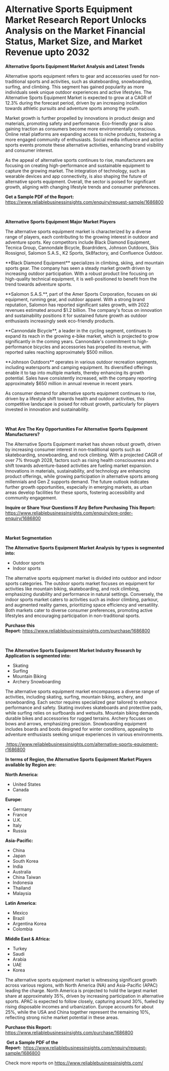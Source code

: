 <p><h1>Alternative Sports Equipment Market Research Report Unlocks Analysis on the Market Financial Status, Market Size, and Market Revenue upto 2032</h1></p><p><strong>Alternative Sports Equipment Market Analysis and Latest Trends</strong></p>
<p><p>Alternative sports equipment refers to gear and accessories used for non-traditional sports and activities, such as skateboarding, snowboarding, surfing, and climbing. This segment has gained popularity as more individuals seek unique outdoor experiences and active lifestyles. The Alternative Sports Equipment Market is expected to grow at a CAGR of 12.3% during the forecast period, driven by an increasing inclination towards athletic pursuits and adventure sports among the youth.</p><p>Market growth is further propelled by innovations in product design and materials, promoting safety and performance. Eco-friendly gear is also gaining traction as consumers become more environmentally conscious. Online retail platforms are expanding access to niche products, fostering a more engaged community of enthusiasts. Social media influence and action sports events promote these alternative activities, enhancing brand visibility and consumer interest.</p><p>As the appeal of alternative sports continues to rise, manufacturers are focusing on creating high-performance and sustainable equipment to capture the growing market. The integration of technology, such as wearable devices and app connectivity, is also shaping the future of alternative sports equipment. Overall, the sector is poised for significant growth, aligning with changing lifestyle trends and consumer preferences.</p></p>
<p><strong>Get a Sample PDF of the Report:&nbsp;</strong> <a href="https://www.reliablebusinessinsights.com/enquiry/request-sample/1686800?utm_campaign=2209&utm_medium=2&utm_source=Github&utm_content=ia&utm_term=06022025&utm_id=alternative-sports-equipment">https://www.reliablebusinessinsights.com/enquiry/request-sample/1686800</a></p>
<p>&nbsp;</p>
<p><strong>Alternative Sports Equipment Major Market Players</strong></p>
<p><p>The alternative sports equipment market is characterized by a diverse range of players, each contributing to the growing interest in outdoor and adventure sports. Key competitors include Black Diamond Equipment, Tecnica Group, Cannondale Bicycle, Boardriders, Johnson Outdoors, Skis Rossignol, Salomon S.A.S., K2 Sports, Sk8factory, and Confluence Outdoor.</p><p>**Black Diamond Equipment** specializes in climbing, skiing, and mountain sports gear. The company has seen a steady market growth driven by increasing outdoor participation. With a robust product line focusing on high-quality technical equipment, it is well-positioned to benefit from the trend towards adventure sports.</p><p>**Salomon S.A.S.**, part of the Amer Sports Corporation, focuses on ski equipment, running gear, and outdoor apparel. With a strong brand reputation, Salomon has reported significant sales growth, with 2022 revenues estimated around $1.2 billion. The company's focus on innovation and sustainability positions it for sustained future growth as outdoor enthusiasts increasingly seek eco-friendly products.</p><p>**Cannondale Bicycle**, a leader in the cycling segment, continues to expand its reach in the growing e-bike market, which is projected to grow significantly in the coming years. Cannondale's commitment to high-performance bicycles and accessories has propelled its revenue, with reported sales reaching approximately $500 million.</p><p>**Johnson Outdoors** operates in various outdoor recreation segments, including watersports and camping equipment. Its diversified offerings enable it to tap into multiple markets, thereby enhancing its growth potential. Sales have consistently increased, with the company reporting approximately $650 million in annual revenue in recent years.</p><p>As consumer demand for alternative sports equipment continues to rise, driven by a lifestyle shift towards health and outdoor activities, this competitive landscape is poised for robust growth, particularly for players invested in innovation and sustainability.</p></p>
<p>&nbsp;</p>
<p><strong>What Are The Key Opportunities For Alternative Sports Equipment Manufacturers?</strong></p>
<p><p>The Alternative Sports Equipment market has shown robust growth, driven by increasing consumer interest in non-traditional sports such as skateboarding, snowboarding, and rock climbing. With a projected CAGR of over 7% through 2028, factors such as rising health consciousness and a shift towards adventure-based activities are fueling market expansion. Innovations in materials, sustainability, and technology are enhancing product offerings, while growing participation in alternative sports among millennials and Gen Z supports demand. The future outlook indicates further growth opportunities, especially in emerging markets, as urban areas develop facilities for these sports, fostering accessibility and community engagement.</p></p>
<p><strong>Inquire or Share Your Questions If Any Before Purchasing This Report:</strong> <a href="https://www.reliablebusinessinsights.com/enquiry/pre-order-enquiry/1686800?utm_campaign=2209&utm_medium=2&utm_source=Github&utm_content=ia&utm_term=06022025&utm_id=alternative-sports-equipment">https://www.reliablebusinessinsights.com/enquiry/pre-order-enquiry/1686800</a></p>
<p>&nbsp;</p>
<p><strong>Market Segmentation</strong></p>
<p><strong>The Alternative Sports Equipment Market Analysis by types is segmented into:</strong></p>
<p><ul><li>Outdoor sports</li><li>Indoor sports</li></ul></p>
<p><p>The alternative sports equipment market is divided into outdoor and indoor sports categories. The outdoor sports market focuses on equipment for activities like mountain biking, skateboarding, and rock climbing, emphasizing durability and performance in natural settings. Conversely, the indoor sports market caters to activities such as indoor climbing, parkour, and augmented reality games, prioritizing space efficiency and versatility. Both markets cater to diverse consumer preferences, promoting active lifestyles and encouraging participation in non-traditional sports.</p></p>
<p><strong>Purchase this Report:&nbsp;</strong><a href="https://www.reliablebusinessinsights.com/purchase/1686800?utm_campaign=2209&utm_medium=2&utm_source=Github&utm_content=ia&utm_term=06022025&utm_id=alternative-sports-equipment">https://www.reliablebusinessinsights.com/purchase/1686800</a></p>
<p>&nbsp;</p>
<p><strong>The Alternative Sports Equipment Market Industry Research by Application is segmented into:</strong></p>
<p><ul><li>Skating</li><li>Surfing</li><li>Mountain Biking</li><li>Archery Snowboarding</li></ul></p>
<p><p>The alternative sports equipment market encompasses a diverse range of activities, including skating, surfing, mountain biking, archery, and snowboarding. Each sector requires specialized gear tailored to enhance performance and safety. Skating involves skateboards and protective pads, while surfing relies on surfboards and wetsuits. Mountain biking demands durable bikes and accessories for rugged terrains. Archery focuses on bows and arrows, emphasizing precision. Snowboarding equipment includes boards and boots designed for winter conditions, appealing to adventure enthusiasts seeking unique experiences in various environments.</p></p>
<p><a href="https://www.reliablebusinessinsights.com/alternative-sports-equipment-r1686800?utm_campaign=2209&utm_medium=2&utm_source=Github&utm_content=ia&utm_term=06022025&utm_id=alternative-sports-equipment">&nbsp;https://www.reliablebusinessinsights.com/alternative-sports-equipment-r1686800</a></p>
<p><strong>In terms of Region, the Alternative Sports Equipment Market Players available by Region are:</strong></p>
<p>
    <p> <strong> North America: </strong>
        <ul>
            <li>United States</li>
            <li>Canada</li>
        </ul>
        </p> 
    <p> <strong> Europe: </strong>
        <ul>
            <li>Germany</li>
            <li>France</li>
            <li>U.K.</li>
            <li>Italy</li>
            <li>Russia</li>
        </ul>
        </p> 
    <p> <strong> Asia-Pacific: </strong>
        <ul>
            <li>China</li>
            <li>Japan</li>
            <li>South Korea</li>
            <li>India</li>
            <li>Australia</li>
            <li>China Taiwan</li>
            <li>Indonesia</li>
            <li>Thailand</li>
            <li>Malaysia</li>
        </ul>
        </p> 
    <p> <strong> Latin America: </strong>
        <ul>
            <li>Mexico</li>
            <li>Brazil</li>
            <li>Argentina Korea</li>
            <li>Colombia</li>
        </ul>
        </p> 
    <p> <strong> Middle East & Africa: </strong>
        <ul>
            <li>Turkey</li>
            <li>Saudi</li>
            <li>Arabia</li>
            <li>UAE</li>
            <li>Korea</li>
        </ul>
    </p>
    </p>
<p><p>The alternative sports equipment market is witnessing significant growth across various regions, with North America (NA) and Asia-Pacific (APAC) leading the charge. North America is projected to hold the largest market share at approximately 35%, driven by increasing participation in alternative sports. APAC is expected to follow closely, capturing around 30%, fueled by rising disposable incomes and urbanization. Europe accounts for about 25%, while the USA and China together represent the remaining 10%, reflecting strong niche market potential in these areas.</p></p>
<p><strong>Purchase this Report: </strong><a href="https://www.reliablebusinessinsights.com/purchase/1686800?utm_campaign=2209&utm_medium=2&utm_source=Github&utm_content=ia&utm_term=06022025&utm_id=alternative-sports-equipment">https://www.reliablebusinessinsights.com/purchase/1686800</a></p>
<p>&nbsp;<strong>Get a Sample PDF of the Report:&nbsp;&nbsp;</strong><a href="https://www.reliablebusinessinsights.com/enquiry/request-sample/1686800?utm_campaign=2209&utm_medium=2&utm_source=Github&utm_content=ia&utm_term=06022025&utm_id=alternative-sports-equipment">https://www.reliablebusinessinsights.com/enquiry/request-sample/1686800</a></p>
<p><strong></strong></p>
<p>Check more reports on <a href="https://www.reliablebusinessinsights.com/?utm_campaign=2209&utm_medium=2&utm_source=Github&utm_content=ia&utm_term=06022025&utm_id=alternative-sports-equipment">https://www.reliablebusinessinsights.com/</a></p>
